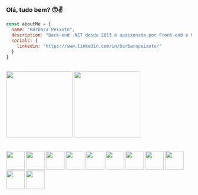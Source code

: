 
<h3>Olá, tudo bem? 😙✌ </h3>

```javascript
const aboutMe = {
  name: "Bárbara Peixoto",
  description: "Back-end .NET desde 2013 e apaixonada por Front-end e UI Design 💜",
  socials: {
    linkedin: "https://www.linkedin.com/in/barbarapeixoto/"
  }
}
```
<br>
<div align="left">
  <img height="180em" src="https://github-readme-stats.vercel.app/api/top-langs/?username=barbarapxto&layout=compact&theme=dark" />
  <img height="180em" src="https://github-readme-stats.vercel.app/api?username=barbarapxto&theme=dark&show_icons=true" />
</div>
 
<br>
<br>

<div align="left">
  <img height="50px" src='https://cdn.jsdelivr.net/gh/devicons/devicon/icons/figma/figma-original.svg'>
  <img height="50px" src='https://cdn.jsdelivr.net/gh/devicons/devicon/icons/html5/html5-original.svg'>
  <img height="50px" src='https://cdn.jsdelivr.net/gh/devicons/devicon/icons/css3/css3-original.svg'>
  <img height="50px" src='https://cdn.jsdelivr.net/gh/devicons/devicon/icons/javascript/javascript-original.svg'>
  <img height="50px" src='https://cdn.jsdelivr.net/gh/devicons/devicon/icons/react/react-original.svg'>
  <img height="50px" src='https://cdn.jsdelivr.net/gh/devicons/devicon/icons/sass/sass-original.svg'>
  <!--<img height="50px" src='https://cdn.jsdelivr.net/gh/devicons/devicon/icons/bootstrap/bootstrap-original.svg'>
  <img height="50px" src='https://cdn.jsdelivr.net/gh/devicons/devicon/icons/bulma/bulma-plain.svg'>-->
  <img height="50px" src='https://cdn.jsdelivr.net/gh/devicons/devicon/icons/csharp/csharp-original.svg'>
  <img height="50px" src='https://cdn.jsdelivr.net/gh/devicons/devicon/icons/dot-net/dot-net-plain-wordmark.svg'>
  <img height="50px" src='https://cdn.jsdelivr.net/gh/devicons/devicon/icons/git/git-original.svg'>
  <img height="50px" src='https://cdn.jsdelivr.net/gh/devicons/devicon/icons/vscode/vscode-original.svg'>
  <img height="50px" src='https://cdn.jsdelivr.net/gh/devicons/devicon/icons/visualstudio/visualstudio-plain.svg'>
</div>
<br>
